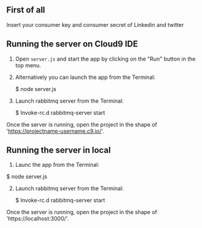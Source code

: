 ## First of all

Insert your consumer key and consumer secret of Linkedin and twitter

## Running the server on Cloud9 IDE

1) Open `server.js` and start the app by clicking on the "Run" button in the top menu.

2) Alternatively you can launch the app from the Terminal:

    $ node server.js

3) Launch rabbitmq server from the Terminal:
 
   $ Invoke-rc.d rabbitmq-server start

Once the server is running, open the project in the shape of 'https://projectname-username.c9.io/'. 

## Running the server in local

1) Launc the app from the Terminal:
  
  $ node server.js

2) Launch rabbitmq server from the Terminal:
 
   $ Invoke-rc.d rabbitmq-server start
   
 Once the server is running, open the project in the shape of 'https://localhost:3000/'. 
